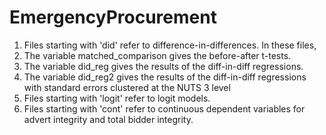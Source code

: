 # EmergencyProcurement

1. Files starting with 'did' refer to difference-in-differences. In these files,
2.   The variable matched_comparison gives the before-after t-tests.
3.   The variable did_reg gives the results of the diff-in-diff regressions.
4.   The variable did_reg2 gives the results of the diff-in-diff regressions with standard errors clustered at the NUTS 3 level
5. Files starting with 'logit' refer to logit models.
6. Files starting with 'cont' refer to continuous dependent variables for advert integrity and total bidder integrity.
